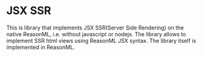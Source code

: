 # JSX SSR
This is library that implements JSX SSR(Server Side Rendering) on the native ReasonML, i.e. without javascript or nodejs. The library allows to implement SSR html views using ReasonML JSX syntax. The library itself is implemented in ReasonML.
